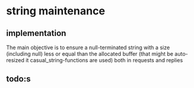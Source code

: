 # string maintenance

## implementation

The main objective is to ensure a null-terminated string with a size (including null) less or equal than the allocated buffer (that might be auto-resized it casual\_string-functions are used) both in requests and replies  

## todo:s

